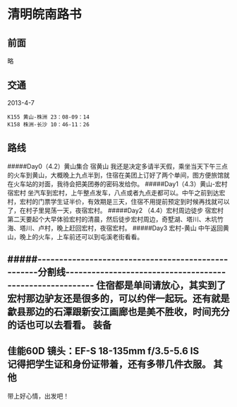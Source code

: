 清明皖南路书
=====
前面
-----
略

交通
-----
2013-4-7

    K155 黄山-株洲 23：08-09：14
    K158 株洲-长沙 10：46-11：26
路线
-----
#####Day0（4.2）黄山集合   宿黄山 
我还是决定多请半天假，乘坐当天下午三点的火车到黄山，大概晚上九点半到，住宿在美团上订好了两个单间，图方便旅馆就在火车站的对面，我待会把美团券的密码发给你。
#####Day1（4.3）黄山-宏村  宿宏村
坐汽车到宏村，上午整点发车，八点或者九点走都可以。中午之前到达宏村，宏村的门票学生证半价，有效期是三天，住宿不用提前预定到时候再找就可以了，在村子里晃荡一天，夜宿宏村。
#####Day2 （4.4）宏村周边徒步 宿宏村
第二天要起个大早体验宏村的清晨，然后徒步宏村周边，奇墅湖、塔川、木坑竹海、塔川、卢村，晚上赶回宏村，夜宿宏村。
#####Day3 宏村-黄山
中午返回黄山，晚上的火车，上车前还可以到屯溪老街看看。  

#####---------------------------------------------------分割线---------------------------------------------------------
住宿都是单间请放心，其实到了宏村那边驴友还是很多的，可以约伴一起玩。还有就是歙县那边的石潭跟新安江画廊也是美不胜收，时间充分的话也可以去看看。
装备
-----
佳能60D 镜头：EF-S 18-135mm f/3.5-5.6 IS  
记得把学生证和身份证带着，还有多带几件衣服。
其他
-----
带上好心情，出发吧！
